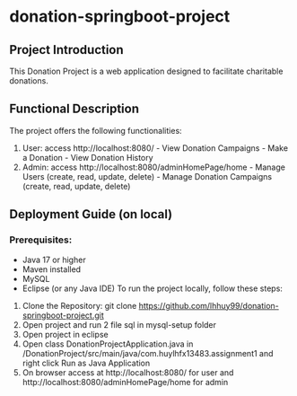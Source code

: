 # donation-springboot-project

## Project Introduction
This Donation Project is a web application designed to facilitate charitable donations.

## Functional Description
The project offers the following functionalities:
  1. User: access http://localhost:8080/
    - View Donation Campaigns
    - Make a Donation
    - View Donation History
  2. Admin: access http://localhost:8080/adminHomePage/home
    - Manage Users (create, read, update, delete)
    - Manage Donation Campaigns (create, read, update, delete)
     
## Deployment Guide (on local)
### Prerequisites:
  - Java 17 or higher
  - Maven installed
  - MySQL
  - Eclipse (or any Java IDE)
To run the project locally, follow these steps:
  1. Clone the Repository:
    git clone https://github.com/lhhuy99/donation-springboot-project.git
  2. Open project and run 2 file sql in mysql-setup folder
  3. Open project in eclipse
  4. Open class DonationProjectApplication.java in /DonationProject/src/main/java/com.huylhfx13483.assignment1 and right click Run as Java Application
  5. On browser access at http://localhost:8080/ for user and http://localhost:8080/adminHomePage/home for admin
